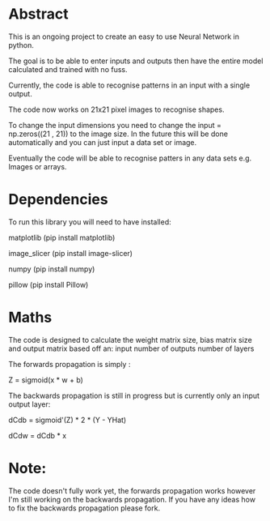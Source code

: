 # Abstract

This is an ongoing project to create an easy to use Neural Network in python.

The goal is to be able to enter inputs and outputs then have the entire model calculated and trained with no fuss.

Currently, the code is able to recognise patterns in an input with a single output.

The code now works on 21x21 pixel images to recognise shapes.

To change the input dimensions you need to change the input = np.zeros((21 , 21)) to the image size.
In the future this will be done automatically and you can just input a data set or image.

Eventually the code will be able to recognise patters in any data sets e.g. Images or arrays.

# Dependencies

To run this library you will need to have installed:

matplotlib       (pip install matplotlib)

image_slicer     (pip install image-slicer)

numpy            (pip install numpy)

pillow           (pip install Pillow)

# Maths

The code is designed to calculate the weight matrix size, bias matrix size and output matrix based off an:
input
number of outputs
number of layers

The forwards propagation is simply :

Z = sigmoid(x * w + b)

The backwards propagation is still in progress but is currently only an input output layer:

dCdb = sigmoid'(Z) * 2 * (Y - YHat)

dCdw = dCdb * x

# Note:

The code doesn't fully work yet, the forwards propagation works however I'm still working on the backwards propagation.
If you have any ideas how to fix the backwards propagation please fork.
